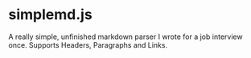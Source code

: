 simplemd.js
===========

A really simple, unfinished markdown parser I wrote for a job interview once. Supports Headers, Paragraphs and Links.
